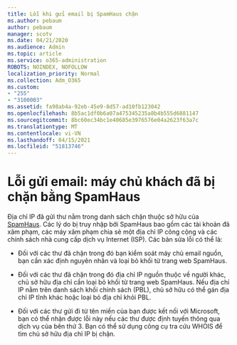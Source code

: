 ```yaml
---
title: Lỗi khi gửi email bị SpamHaus chặn
ms.author: pebaum
author: pebaum
manager: scotv
ms.date: 04/21/2020
ms.audience: Admin
ms.topic: article
ms.service: o365-administration
ROBOTS: NOINDEX, NOFOLLOW
localization_priority: Normal
ms.collection: Adm_O365
ms.custom:
- "255"
- "3100003"
ms.assetid: fa98ab4a-92eb-45e9-8d57-ad10fb123042
ms.openlocfilehash: 8b5ac1df0b6a07a475345235a8b4b555d6881147
ms.sourcegitcommit: 8bc60ec34bc1e40685e3976576e04a2623f63a7c
ms.translationtype: MT
ms.contentlocale: vi-VN
ms.lasthandoff: 04/15/2021
ms.locfileid: "51813746"
---
```

# <a name="error-sending-email-client-host-blocked-using-spamhaus"></a>Lỗi gửi email: máy chủ khách đã bị chặn bằng SpamHaus

Địa chỉ IP đã gửi thư nằm trong danh sách chặn thuộc sở hữu của [SpamHaus](https://go.microsoft.com/fwlink/p/?linkid=123245). Các lý do bị truy nhập bởi SpamHaus bao gồm các tài khoản đã xâm phạm, các máy xâm phạm chia sẻ một địa chỉ IP công cộng và các chính sách nhà cung cấp dịch vụ Internet (ISP). Các bản sửa lỗi có thể là:
  
- Đối với các thư đã chặn trong đó bạn kiểm soát máy chủ email nguồn, bạn cần xác định nguyên nhân và loại bỏ khối từ trang web SpamHaus.

- Đối với các thư đã chặn trong đó địa chỉ IP nguồn thuộc về người khác, chủ sở hữu địa chỉ cần loại bỏ khối từ trang web SpamHaus. Nếu địa chỉ IP nằm trên danh sách khối chính sách (PBL), chủ sở hữu có thể gán địa chỉ IP tĩnh khác hoặc loại bỏ địa chỉ khỏi PBL.

- Đối với các thư gửi đi từ tên miền của bạn được kết nối với Microsoft, bạn có thể nhận được lỗi này nếu các thư được định tuyến thông qua dịch vụ của bên thứ 3. Bạn có thể sử dụng công cụ tra cứu WHOIS để tìm chủ sở hữu địa chỉ IP bị chặn.
